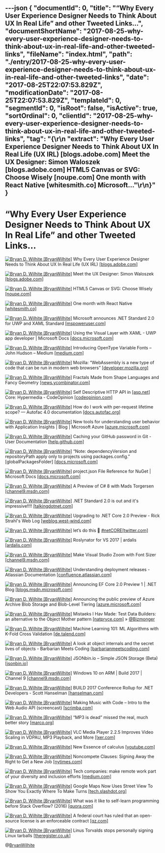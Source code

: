 ---json
{
  "documentId": 0,
  "title": "“Why Every User Experience Designer Needs to Think About UX In Real Life” and other Tweeted Links…",
  "documentShortName": "2017-08-25-why-every-user-experience-designer-needs-to-think-about-ux-in-real-life-and-other-tweeted-links",
  "fileName": "index.html",
  "path": "./entry/2017-08-25-why-every-user-experience-designer-needs-to-think-about-ux-in-real-life-and-other-tweeted-links",
  "date": "2017-08-25T22:07:53.829Z",
  "modificationDate": "2017-08-25T22:07:53.829Z",
  "templateId": 0,
  "segmentId": 0,
  "isRoot": false,
  "isActive": true,
  "sortOrdinal": 0,
  "clientId": "2017-08-25-why-every-user-experience-designer-needs-to-think-about-ux-in-real-life-and-other-tweeted-links",
  "tag": "{\r\n  \"extract\": \"Why Every User Experience Designer Needs to Think About UX In Real Life (UX IRL) [blogs.adobe.com] Meet the UX Designer: Simon Waloszek [blogs.adobe.com] HTML5 Canvas or SVG: Choose Wisely [noupe.com] One month with React Native [whitesmith.co] Microsoft...\"\r\n}"
}
---

# “Why Every User Experience Designer Needs to Think About UX In Real Life” and other Tweeted Links…

[<img alt="Bryan D. Wilhite [BryanWilhite]" src="https://songhay.blob.core.windows.net/shared-social-twitter/BryanWilhite.jpeg">](http://t.co/UNdqV0Z1zz "Bryan D. Wilhite [BryanWilhite]") Why Every User Experience Designer Needs to Think About UX In Real Life (UX IRL) [[blogs.adobe.com]](https://blogs.adobe.com/creativecloud/why-every-user-experience-designer-needs-to-think-about-ux-in-real-life-ux-irl/)

[<img alt="Bryan D. Wilhite [BryanWilhite]" src="https://songhay.blob.core.windows.net/shared-social-twitter/BryanWilhite.jpeg">](http://t.co/UNdqV0Z1zz "Bryan D. Wilhite [BryanWilhite]") Meet the UX Designer: Simon Waloszek [[blogs.adobe.com]](https://blogs.adobe.com/creativecloud/meet-the-ux-designer-simon-waloszek/)

[<img alt="Bryan D. Wilhite [BryanWilhite]" src="https://songhay.blob.core.windows.net/shared-social-twitter/BryanWilhite.jpeg">](http://t.co/UNdqV0Z1zz "Bryan D. Wilhite [BryanWilhite]") HTML5 Canvas or SVG: Choose Wisely [[noupe.com]](https://www.noupe.com/design/html5-canvas-or-svg-choose-wisely.html)

[<img alt="Bryan D. Wilhite [BryanWilhite]" src="https://songhay.blob.core.windows.net/shared-social-twitter/BryanWilhite.jpeg">](http://t.co/UNdqV0Z1zz "Bryan D. Wilhite [BryanWilhite]") One month with React Native [[whitesmith.co]](https://www.whitesmith.co/blog/one-month-with-react-native/)

[<img alt="Bryan D. Wilhite [BryanWilhite]" src="https://songhay.blob.core.windows.net/shared-social-twitter/BryanWilhite.jpeg">](http://t.co/UNdqV0Z1zz "Bryan D. Wilhite [BryanWilhite]") Microsoft announces .NET Standard 2.0 for UWP and XAML Standard [[mspoweruser.com]](https://mspoweruser.com/dont-post-microsoft-announces-net-standard-2-0-uwp-xaml-standard/)

[<img alt="Bryan D. Wilhite [BryanWilhite]" src="https://songhay.blob.core.windows.net/shared-social-twitter/BryanWilhite.jpeg">](http://t.co/UNdqV0Z1zz "Bryan D. Wilhite [BryanWilhite]") Using the Visual Layer with XAML - UWP app developer | Microsoft Docs [[docs.microsoft.com]](https://docs.microsoft.com/en-us/windows/uwp/composition/using-the-visual-layer-with-xaml)

[<img alt="Bryan D. Wilhite [BryanWilhite]" src="https://songhay.blob.core.windows.net/shared-social-twitter/BryanWilhite.jpeg">](http://t.co/UNdqV0Z1zz "Bryan D. Wilhite [BryanWilhite]") Introducing OpenType Variable Fonts – John Hudson – Medium [[medium.com]](https://medium.com/@tiro/https-medium-com-tiro-introducing-opentype-variable-fonts-12ba6cd2369)

[<img alt="Bryan D. Wilhite [BryanWilhite]" src="https://songhay.blob.core.windows.net/shared-social-twitter/BryanWilhite.jpeg">](http://t.co/UNdqV0Z1zz "Bryan D. Wilhite [BryanWilhite]") Mozilla: “WebAssembly is a new type of code that can be run in modern web browsers” [[developer.mozilla.org]](https://developer.mozilla.org/en-US/docs/WebAssembly)

[<img alt="Bryan D. Wilhite [BryanWilhite]" src="https://songhay.blob.core.windows.net/shared-social-twitter/BryanWilhite.jpeg">](http://t.co/UNdqV0Z1zz "Bryan D. Wilhite [BryanWilhite]") Fractals Made from Shape Languages and Fancy Geometry [[news.ycombinator.com]](https://news.ycombinator.com/item?id=14329548)

[<img alt="Bryan D. Wilhite [BryanWilhite]" src="https://songhay.blob.core.windows.net/shared-social-twitter/BryanWilhite.jpeg">](http://t.co/UNdqV0Z1zz "Bryan D. Wilhite [BryanWilhite]") Self Descriptive HTTP API in [[asp.net]](http://ASP.NET) Core: Hypermedia - CodeOpinion [[codeopinion.com]](https://codeopinion.com/self-descriptive-http-api-in-asp-net-core-hypermedia/)

[<img alt="Bryan D. Wilhite [BryanWilhite]" src="https://songhay.blob.core.windows.net/shared-social-twitter/BryanWilhite.jpeg">](http://t.co/UNdqV0Z1zz "Bryan D. Wilhite [BryanWilhite]") How do I work with per-request lifetime scope? — Autofac 4.0 documentation [[docs.autofac.org]](http://docs.autofac.org/en/latest/faq/per-request-scope.html)

[<img alt="Bryan D. Wilhite [BryanWilhite]" src="https://songhay.blob.core.windows.net/shared-social-twitter/BryanWilhite.jpeg">](http://t.co/UNdqV0Z1zz "Bryan D. Wilhite [BryanWilhite]") New tools for understanding user behavior with Application Insights | Blog | Microsoft Azure [[azure.microsoft.com]](https://azure.microsoft.com/en-us/blog/new-tools-for-understanding-user-behavior-with-application-insights/)

[<img alt="Bryan D. Wilhite [BryanWilhite]" src="https://songhay.blob.core.windows.net/shared-social-twitter/BryanWilhite.jpeg">](http://t.co/UNdqV0Z1zz "Bryan D. Wilhite [BryanWilhite]") Caching your GitHub password in Git - User Documentation [[help.github.com]](https://help.github.com/articles/caching-your-github-password-in-git/#platform-linux)

[<img alt="Bryan D. Wilhite [BryanWilhite]" src="https://songhay.blob.core.windows.net/shared-social-twitter/BryanWilhite.jpeg">](http://t.co/UNdqV0Z1zz "Bryan D. Wilhite [BryanWilhite]") “Note: dependencyVersion and repositoryPath apply only to projects using packages.config.” [globalPackagesFolder] [[docs.microsoft.com]](https://docs.microsoft.com/en-us/nuget/schema/nuget-config-file)

[<img alt="Bryan D. Wilhite [BryanWilhite]" src="https://songhay.blob.core.windows.net/shared-social-twitter/BryanWilhite.jpeg">](http://t.co/UNdqV0Z1zz "Bryan D. Wilhite [BryanWilhite]") project.json File Reference for NuGet | Microsoft Docs [[docs.microsoft.com]](https://docs.microsoft.com/en-us/nuget/schema/project-json)

[<img alt="Bryan D. Wilhite [BryanWilhite]" src="https://songhay.blob.core.windows.net/shared-social-twitter/BryanWilhite.jpeg">](http://t.co/UNdqV0Z1zz "Bryan D. Wilhite [BryanWilhite]") A Preview of C# 8 with Mads Torgersen [[channel9.msdn.com]](https://channel9.msdn.com/Blogs/Seth-Juarez/A-Preview-of-C-8-with-Mads-Torgersen)

[<img alt="Bryan D. Wilhite [BryanWilhite]" src="https://songhay.blob.core.windows.net/shared-social-twitter/BryanWilhite.jpeg">](http://t.co/UNdqV0Z1zz "Bryan D. Wilhite [BryanWilhite]") .NET Standard 2.0 is out and it's impressive!!!! [[talkingdotnet.com]](http://www.talkingdotnet.com/whats-new-in-net-standard-2/)

[<img alt="Bryan D. Wilhite [BryanWilhite]" src="https://songhay.blob.core.windows.net/shared-social-twitter/BryanWilhite.jpeg">](http://t.co/UNdqV0Z1zz "Bryan D. Wilhite [BryanWilhite]") Upgrading to .NET Core 2.0 Preview - Rick Strahl's Web Log [[weblog.west-wind.com]](https://weblog.west-wind.com/posts/2017/May/15/Upgrading-to-NET-Core-20-Preview)

[<img alt="Bryan D. Wilhite [BryanWilhite]" src="https://songhay.blob.core.windows.net/shared-social-twitter/BryanWilhite.jpeg">](http://t.co/UNdqV0Z1zz "Bryan D. Wilhite [BryanWilhite]") let’s do this 🤠 [#netCORE](http://twitter.com/search?q=%23netCORE)[[twitter.com]](https://twitter.com/BryanWilhite/status/900436882554732544/photo/1)

[<img alt="Bryan D. Wilhite [BryanWilhite]" src="https://songhay.blob.core.windows.net/shared-social-twitter/BryanWilhite.jpeg">](http://t.co/UNdqV0Z1zz "Bryan D. Wilhite [BryanWilhite]") Roslynator for VS 2017 | ardalis [[ardalis.com]](https://ardalis.com/roslynator-for-vs-2017)

[<img alt="Bryan D. Wilhite [BryanWilhite]" src="https://songhay.blob.core.windows.net/shared-social-twitter/BryanWilhite.jpeg">](http://t.co/UNdqV0Z1zz "Bryan D. Wilhite [BryanWilhite]") Make Visual Studio Zoom with Font Sizer [[channel9.msdn.com]](https://channel9.msdn.com/coding4fun/blog/Make-Visual-Studio-Zoom-with-Font-Sizer)

[<img alt="Bryan D. Wilhite [BryanWilhite]" src="https://songhay.blob.core.windows.net/shared-social-twitter/BryanWilhite.jpeg">](http://t.co/UNdqV0Z1zz "Bryan D. Wilhite [BryanWilhite]") Understanding deployment releases - Atlassian Documentation [[confluence.atlassian.com]](https://confluence.atlassian.com/bamboo/understanding-deployment-releases-357335182.html)

[<img alt="Bryan D. Wilhite [BryanWilhite]" src="https://songhay.blob.core.windows.net/shared-social-twitter/BryanWilhite.jpeg">](http://t.co/UNdqV0Z1zz "Bryan D. Wilhite [BryanWilhite]") Announcing EF Core 2.0 Preview 1 | .NET Blog [[blogs.msdn.microsoft.com]](https://blogs.msdn.microsoft.com/dotnet/2017/05/12/announcing-ef-core-2-0-preview-1/)

[<img alt="Bryan D. Wilhite [BryanWilhite]" src="https://songhay.blob.core.windows.net/shared-social-twitter/BryanWilhite.jpeg">](http://t.co/UNdqV0Z1zz "Bryan D. Wilhite [BryanWilhite]") Announcing the public preview of Azure Archive Blob Storage and Blob-Level Tiering [[azure.microsoft.com]](https://azure.microsoft.com/blog/announcing-the-public-preview-of-azure-archive-blob-storage-and-blob-level-tiering/)

[<img alt="Bryan D. Wilhite [BryanWilhite]" src="https://songhay.blob.core.windows.net/shared-social-twitter/BryanWilhite.jpeg">](http://t.co/UNdqV0Z1zz "Bryan D. Wilhite [BryanWilhite]") Mistaeks I Hav Made: Test Data Builders: an alternative to the Object Mother pattern [[natpryce.com]](http://www.natpryce.com/articles/000714.html) » [@Bizmonger](http://twitter.com/Bizmonger)

[<img alt="Bryan D. Wilhite [BryanWilhite]" src="https://songhay.blob.core.windows.net/shared-social-twitter/BryanWilhite.jpeg">](http://t.co/UNdqV0Z1zz "Bryan D. Wilhite [BryanWilhite]") Machine Learning 101: ML Algorithms with K-Fold Cross Validation [[de.talend.com]](http://de.talend.com/blog/2017/05/15/testing-machine-learning-algorithms-with-k-fold-cross-validation)

[<img alt="Bryan D. Wilhite [BryanWilhite]" src="https://songhay.blob.core.windows.net/shared-social-twitter/BryanWilhite.jpeg">](http://t.co/UNdqV0Z1zz "Bryan D. Wilhite [BryanWilhite]") A look at object internals and the secret lives of objects - Barbarian Meets Coding [[barbarianmeetscoding.com]](https://www.barbarianmeetscoding.com/blog/2017/05/16/a-look-at-object-internals-and-the-secret-lives-of-objects/)

[<img alt="Bryan D. Wilhite [BryanWilhite]" src="https://songhay.blob.core.windows.net/shared-social-twitter/BryanWilhite.jpeg">](http://t.co/UNdqV0Z1zz "Bryan D. Wilhite [BryanWilhite]") JSONbin.io – Simple JSON Storage (Beta) [[jsonbin.io]](https://jsonbin.io/)

[<img alt="Bryan D. Wilhite [BryanWilhite]" src="https://songhay.blob.core.windows.net/shared-social-twitter/BryanWilhite.jpeg">](http://t.co/UNdqV0Z1zz "Bryan D. Wilhite [BryanWilhite]") Windows 10 on ARM | Build 2017 | Channel 9 [[channel9.msdn.com]](https://channel9.msdn.com/Events/Build/2017/P4171)

[<img alt="Bryan D. Wilhite [BryanWilhite]" src="https://songhay.blob.core.windows.net/shared-social-twitter/BryanWilhite.jpeg">](http://t.co/UNdqV0Z1zz "Bryan D. Wilhite [BryanWilhite]") BUILD 2017 Conference Rollup for .NET Developers - Scott Hanselman [[hanselman.com]](https://www.hanselman.com/blog/BUILD2017ConferenceRollupForNETDevelopers.aspx)

[<img alt="Bryan D. Wilhite [BryanWilhite]" src="https://songhay.blob.core.windows.net/shared-social-twitter/BryanWilhite.jpeg">](http://t.co/UNdqV0Z1zz "Bryan D. Wilhite [BryanWilhite]") Making Music with Code – Intro to the Web Audio API (screencast) [[scrimba.com]](https://scrimba.com/casts/cast-2091)

[<img alt="Bryan D. Wilhite [BryanWilhite]" src="https://songhay.blob.core.windows.net/shared-social-twitter/BryanWilhite.jpeg">](http://t.co/UNdqV0Z1zz "Bryan D. Wilhite [BryanWilhite]") “MP3 is dead” missed the real, much better story [[marco.org]](https://marco.org/2017/05/15/mp3-isnt-dead)

[<img alt="Bryan D. Wilhite [BryanWilhite]" src="https://songhay.blob.core.windows.net/shared-social-twitter/BryanWilhite.jpeg">](http://t.co/UNdqV0Z1zz "Bryan D. Wilhite [BryanWilhite]") VLC Media Player 2.2.5 Improves Video Scaling in VDPAU, MP3 Playback, and More [[lxer.com]](http://lxer.com/module/newswire/ext_link.php?rid=242308)

[<img alt="Bryan D. Wilhite [BryanWilhite]" src="https://songhay.blob.core.windows.net/shared-social-twitter/BryanWilhite.jpeg">](http://t.co/UNdqV0Z1zz "Bryan D. Wilhite [BryanWilhite]") New Essence of calculus [[youtube.com]](https://www.youtube.com/watch?v=3d6DsjIBzJ4&list=PLZHQObOWTQDMsr9K-rj53DwVRMYO3t5Yr&index=11)

[<img alt="Bryan D. Wilhite [BryanWilhite]" src="https://songhay.blob.core.windows.net/shared-social-twitter/BryanWilhite.jpeg">](http://t.co/UNdqV0Z1zz "Bryan D. Wilhite [BryanWilhite]") Noncompete Clauses: Signing Away the Right to Get a New Job [[nytimes.com]](https://www.nytimes.com/2017/05/13/business/noncompete-clauses.html)

[<img alt="Bryan D. Wilhite [BryanWilhite]" src="https://songhay.blob.core.windows.net/shared-social-twitter/BryanWilhite.jpeg">](http://t.co/UNdqV0Z1zz "Bryan D. Wilhite [BryanWilhite]") Tech companies: make remote work part of your diversity and inclusion efforts [[medium.com]](https://medium.com/@margotcodes/tech-companies-make-remote-work-part-of-your-diversity-and-inclusion-efforts-b100ab74bf97)

[<img alt="Bryan D. Wilhite [BryanWilhite]" src="https://songhay.blob.core.windows.net/shared-social-twitter/BryanWilhite.jpeg">](http://t.co/UNdqV0Z1zz "Bryan D. Wilhite [BryanWilhite]") Google Maps Now Uses Street View To Show You Exactly Where To Make Turns [[tech.slashdot.org]](https://tech.slashdot.org/story/17/05/12/1825225/google-maps-now-uses-street-view-to-show-you-exactly-where-to-make-turns?utm_source=feedly1.0mainlinkanon&utm_medium=feed)

[<img alt="Bryan D. Wilhite [BryanWilhite]" src="https://songhay.blob.core.windows.net/shared-social-twitter/BryanWilhite.jpeg">](http://t.co/UNdqV0Z1zz "Bryan D. Wilhite [BryanWilhite]") What was it like to self-learn programming before Stack Overflow? (2016) [[quora.com]](https://www.quora.com/What-was-it-like-to-self-learn-programming-before-Stack-Overflow)

[<img alt="Bryan D. Wilhite [BryanWilhite]" src="https://songhay.blob.core.windows.net/shared-social-twitter/BryanWilhite.jpeg">](http://t.co/UNdqV0Z1zz "Bryan D. Wilhite [BryanWilhite]") A federal court has ruled that an open-source license is an enforceable contract [[qz.com]](https://qz.com/981029/a-federal-court-has-ruled-that-an-open-source-license-is-an-enforceable-contract/)

[<img alt="Bryan D. Wilhite [BryanWilhite]" src="https://songhay.blob.core.windows.net/shared-social-twitter/BryanWilhite.jpeg">](http://t.co/UNdqV0Z1zz "Bryan D. Wilhite [BryanWilhite]") Linus Torvalds stops personally signing Linux tarballs [[theregister.co.uk]](https://www.theregister.co.uk/2017/05/14/linux_4_12_rc1_released/)

@[BryanWilhite](https://twitter.com/BryanWilhite)
